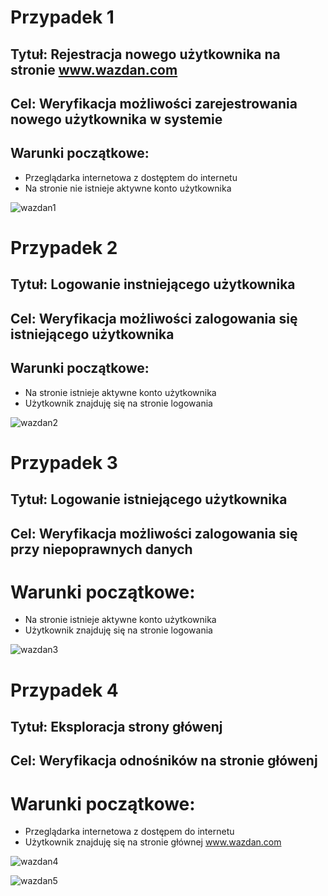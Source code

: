 # Przypadek 1
## Tytuł: Rejestracja nowego użytkownika na stronie www.wazdan.com
## Cel: Weryfikacja możliwości zarejestrowania nowego użytkownika w systemie 
## Warunki początkowe: 
* Przeglądarka internetowa z dostęptem do internetu
* Na stronie nie istnieje aktywne konto użytkownika

![wazdan1](https://i.ibb.co/j6MMMvQ/rejestracja-wazdan.png)
# Przypadek 2
## Tytuł: Logowanie instniejącego użytkownika 
## Cel: Weryfikacja możliwości zalogowania się istniejącego użytkownika 
## Warunki początkowe:
* Na stronie istnieje aktywne konto użytkownika
* Użytkownik znajduję się na stronie logowania

![wazdan2](https://i.ibb.co/r0JfS4f/213.png)

# Przypadek 3 
## Tytuł: Logowanie istniejącego użytkownika 
## Cel: Weryfikacja możliwości zalogowania się przy niepoprawnych danych
# Warunki początkowe:
* Na stronie istnieje aktywne konto użytkownika
* Użytkownik znajduję się na stronie logowania

![wazdan3](https://i.ibb.co/8mb8LQW/Bledne-logowanie-wazdan1.png)

# Przypadek 4
## Tytuł: Eksploracja strony główenj
## Cel: Weryfikacja odnośników na stronie główenj
# Warunki początkowe:
* Przeglądarka internetowa z dostępem do internetu 
* Użytkownik znajduję się na stronie głównej www.wazdan.com

![wazdan4](https://i.ibb.co/fQKM9G1/Logo-wazdan-gamingli-licences.png)

![wazdan5](https://i.ibb.co/sPx9P36/i-Gaming-Solutions-Provider-Wazdan.gif)
